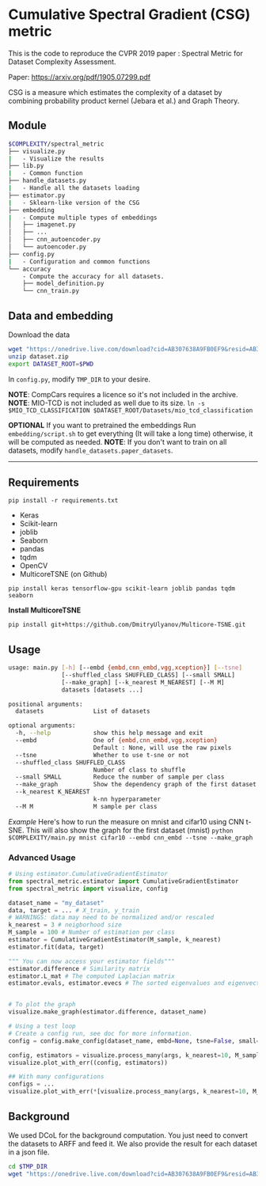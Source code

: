 # Cumulative Spectral Gradient (CSG) metric

This is the code to reproduce the CVPR 2019 paper : Spectral Metric for Dataset Complexity Assessment. 

Paper: https://arxiv.org/pdf/1905.07299.pdf

CSG is a measure which estimates the complexity of a dataset by combining probability product kernel (Jebara et al.) and Graph Theory.

## Module
``` bash
$COMPLEXITY/spectral_metric
├── visualize.py
|   - Visualize the results
├── lib.py
|   - Common function
├── handle_datasets.py
|   - Handle all the datasets loading
├── estimator.py
|   - Sklearn-like version of the CSG
├── embedding
|   - Compute multiple types of embeddings
│   ├── imagenet.py
│   ├── ...
│   ├── cnn_autoencoder.py
│   └── autoencoder.py
├── config.py
|   - Configuration and common functions
└── accuracy
    - Compute the accuracy for all datasets.
    ├── model_definition.py
    └── cnn_train.py
```

## Data and embedding
Download the data
```bash
wget "https://onedrive.live.com/download?cid=AB307638A9FB0EF9&resid=AB307638A9FB0EF9%21368&authkey=AC9YsfqB8u8f-nA" -O dataset.zip
unzip dataset.zip
export DATASET_ROOT=$PWD
```
In `config.py`, modify `TMP_DIR` to your desire.

**NOTE**: CompCars requires a licence so it's not included in the archive.
**NOTE**: MIO-TCD is not included as well due to its size.
          `ln -s $MIO_TCD_CLASSIFICATION $DATASET_ROOT/Datasets/mio_tcd_classification`


**OPTIONAL** If you want to pretrained the embeddings
Run `embedding/script.sh` to get everything (It will take a long time) otherwise, it will be computed as needed.
**NOTE**: If you don't want to train on all datasets, modify `handle_datasets.paper_datasets`.

---

## Requirements

`pip install -r requirements.txt`

* Keras
* Scikit-learn
* joblib
* Seaborn
* pandas
* tqdm
* OpenCV
* MulticoreTSNE (on Github)

`pip install keras tensorflow-gpu scikit-learn joblib pandas tqdm seaborn`

__Install MulticoreTSNE__
```bash
pip install git+https://github.com/DmitryUlyanov/Multicore-TSNE.git
```

## Usage
```bash
usage: main.py [-h] [--embd {embd,cnn_embd,vgg,xception}] [--tsne]
               [--shuffled_class SHUFFLED_CLASS] [--small SMALL]
               [--make_graph] [--k_nearest M_NEAREST] [--M M]
               datasets [datasets ...]

positional arguments:
  datasets              List of datasets

optional arguments:
  -h, --help            show this help message and exit
  --embd                One of {embd,cnn_embd,vgg,xception}
                        Default : None, will use the raw pixels
  --tsne                Whether to use t-sne or not
  --shuffled_class SHUFFLED_CLASS
                        Number of class to shuffle
  --small SMALL         Reduce the number of sample per class
  --make_graph          Show the dependency graph of the first dataset
  --k_nearest K_NEAREST
                        k-nn hyperparameter
  --M M                 M sample per class
```

*Example*
Here's how to run the measure on mnist and cifar10 using CNN t-SNE. This will also show the graph for the first dataset (mnist)
`python $COMPLEXITY/main.py mnist cifar10 --embd cnn_embd --tsne --make_graph`


### Advanced Usage
```python
# Using estimator.CumulativeGradientEstimator
from spectral_metric.estimator import CumulativeGradientEstimator
from spectral_metric import visualize, config

dataset_name = "my_dataset"
data, target = ... # X_train, y_train
# WARNINGS: data may need to be normalized and/or rescaled
k_nearest = 3 # neigborhood size
M_sample = 100 # Number of estimation per class
estimator = CumulativeGradientEstimator(M_sample, k_nearest)
estimator.fit(data, target)

""" You can now access your estimator fields"""
estimator.difference # Similarity matrix
estimator.L_mat # The computed Laplacian matrix
estimator.evals, estimator.evecs # The sorted eigenvalues and eigenvectors


# To plot the graph
visualize.make_graph(estimator.difference, dataset_name)

# Using a test loop
# Create a config run, see doc for more information.
config = config.make_config(dataset_name, embd=None, tsne=False, small=None, shuffled_class=None)

config, estimators = visualize.process_many(args, k_nearest=10, M_sample=200, loop=5)
visualize.plot_with_err((config, estimators))

## With many configurations
configs = ...
visualize.plot_with_err(*[visualize.process_many(args, k_nearest=10, M_sample=200, loop=5) for args in configs])

```

## Background
We used DCoL for the background computation. You just need to convert the datasets to ARFF and feed it.
We also provide the result for each dataset in a json file.
```bash
cd $TMP_DIR
wget "https://onedrive.live.com/download?cid=AB307638A9FB0EF9&resid=AB307638A9FB0EF9%21369&authkey=ACAfmAfVcSnxuoM" -O dcol.json
```
